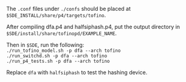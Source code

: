 The `.conf` files under `./confs` should be placed at `$SDE_INSTALL/share/p4/targets/tofino`.  
  
After compiling dfa.p4 and halfsiphash.p4, put the output directory in `$SDE/install/share/tofinopd/EXAMPLE_NAME`.  
  
Then in `$SDE`, run the following:  
`./run_tofino_model.sh -p dfa --arch tofino`  
`./run_switchd.sh -p dfa --arch tofino`  
`./run_p4_tests.sh -p dfa --arch tofino`  
  
Replace `dfa` with `halfsiphash` to test the hashing device.  
